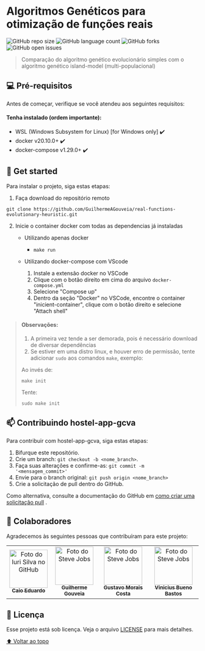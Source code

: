 # Algoritmos Genéticos para otimização de funções reais

<!---Esses são exemplos. Veja https://shields.io para outras pessoas ou para personalizar este conjunto de escudos . Você pode querer incluir dependências, status do projeto e informações de licença aqui--->

![GitHub repo size](https://img.shields.io/github/repo-size/GuilhermeAGouveia/real-functions-evolutionary-heuristic?style=for-the-badge)
![GitHub language count](https://img.shields.io/github/languages/count/GuilhermeAGouveia/real-functions-evolutionary-heuristic?style=for-the-badge)
![GitHub forks](https://img.shields.io/github/forks/GuilhermeAGouveia/real-functions-evolutionary-heuristic?style=for-the-badge)
![GitHub open issues](https://img.shields.io/github/issues/GuilhermeAGouveia/real-functions-evolutionary-heuristic?style=for-the-badge)

> Comparação do algoritmo genético evolucionário simples com o algoritmo genético island-model (multi-populacional)


## 💻 Pré-requisitos

Antes de começar, verifique se você atendeu aos seguintes requisitos:
<!---Estes são apenas requisitos de exemplo. Adicionar, duplicar ou remover conforme necessário--->
#### Tenha instalado (ordem importante):
* WSL (Windows Subsystem for Linux) [for Windows only] :heavy_check_mark:
* docker v20.10.0+ :heavy_check_mark:
* docker-compose v1.29.0+ :heavy_check_mark:

## 🚀 Get started

Para instalar o projeto, siga estas etapas:

1. Faça download do repositório remoto
```
git clone https://github.com/GuilhermeAGouveia/real-functions-evolutionary-heuristic.git
```
2. Inicie o container docker com todas as dependencias já instaladas
   - Utilizando apenas docker
  
     - ```make run```
   - Utilizando docker-compose com VScode
     1. Instale a extensão docker no VSCode
     2. Clique com o botão direito em cima do arquivo ```docker-compose.yml```
     3. Selecione "Compose up"
     4. Dentro da seção "Docker" no VSCode, encontre o container "inicient-container", clique com o botão direito e selecione "Attach shell"
   
     


> #### Observações: 
> 1. A primeira vez tende a ser demorada, pois é necessário download de diversar dependências
> 2. Se estiver em uma distro linux, e houver erro de permissão, tente adicionar `sudo` aos comandos `make`, exemplo:
> 
> Ao invés de:
> 
> `make init`
> 
> Tente: 
> 
> `sudo make init`

## 📫 Contribuindo hostel-app-gcva

<!---Se o seu README for longo ou se você tiver algum processo ou etapas específicas que deseja que os contribuidores sigam, considere a criação de um arquivo CONTRIBUTING.md separado--->
Para contribuir com hostel-app-gcva, siga estas etapas:

1. Bifurque este repositório.
2. Crie um branch: `git checkout -b <nome_branch>`.
3. Faça suas alterações e confirme-as: `git commit -m '<mensagem_commit>'`
4. Envie para o branch original: `git push origin <nome_branch>`
5. Crie a solicitação de pull dentro do GitHub.

Como alternativa, consulte a documentação do GitHub
em [como criar uma solicitação pull](https://help.github.com/en/github/collaborating-with-issues-and-pull-requests/creating-a-pull-request)
.

## 🤝 Colaboradores

Agradecemos às seguintes pessoas que contribuíram para este projeto:

<table>
  <tr>
    <td align="center">
      <a href="#">
        <img width=100 src="https://avatars.githubusercontent.com/u/87735654?v=4" width="100px;" alt="Foto do Iuri Silva no GitHub"/><br>
        <sub>
          <b>Caio Eduardo</b>
        </sub>
      </a>
    </td>
    <td align="center">
          <a href="https://github.com/GuilhermeAGouveia">
            <img width=100 src="https://avatars.githubusercontent.com/u/81968354?v=4" width="100px;" alt="Foto do Steve Jobs"/><br>
            <sub>
              <b>Guilherme Gouveia</b>
            </sub>
          </a>
     </td>
         <td align="center">
          <a href="https://github.com/gustavo1902">
            <img width=100 src="https://avatars.githubusercontent.com/u/101591580?v=4" width="100px;" alt="Foto do Steve Jobs"/><br>
            <sub>
              <b>Gustavo Morais Costa</b>
            </sub>
          </a>
     </td>
      </td>
         <td align="center">
          <a href="https://github.com/ViniciusBastoss">
            <img width=100 src="https://avatars.githubusercontent.com/u/117671262?v=4" width="100px;" alt="Foto do Steve Jobs"/><br>
            <sub>
              <b>Vinicius Bueno Bastos</b>
            </sub>
          </a>
     </td>
    
  </tr>
</table>

## 📝 Licença

Esse projeto está sob licença. Veja o arquivo [LICENSE]() para mais detalhes.

[⬆ Voltar ao topo](#hostel-app-gcva)<br>


<!---Fim README.md teste--->
